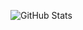 ![GitHub Stats](https://github-readme-stats.vercel.app/api?username=hkellaway&theme=graywhite&show_icons=true&hide_rank=true&include_all_commits=true&count_private=true&&hide=contribs&custom_title=@hkellaway%20GitHub%20Stats)
<!--
**hkellaway/hkellaway** is a ✨ _special_ ✨ repository because its `README.md` (this file) appears on your GitHub profile.

Here are some ideas to get you started:

- 🔭 I’m currently working on ...
- 🌱 I’m currently learning ...
- 👯 I’m looking to collaborate on ...
- 🤔 I’m looking for help with ...
- 💬 Ask me about ...
- 📫 How to reach me: ...
- 😄 Pronouns: ...
- ⚡ Fun fact: ...
-->
